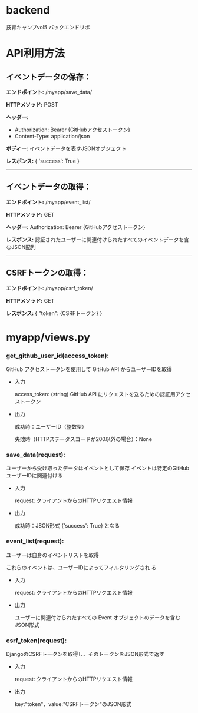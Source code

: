 # backend
技育キャンプvol5 バックエンドリポ

# API利用方法
## イベントデータの保存：
__エンドポイント:__ /myapp/save_data/

__HTTPメソッド:__ POST

__ヘッダー:__

- Authorization: Bearer {GitHubアクセストークン}
- Content-Type: application/json
  
__ボディー:__ イベントデータを表すJSONオブジェクト

__レスポンス:__  { 'success': True }
***
## イベントデータの取得：

__エンドポイント:__ /myapp/event_list/

__HTTPメソッド:__  GET

__ヘッダー:__ Authorization: Bearer {GitHubアクセストークン}

__レスポンス:__ 認証されたユーザーに関連付けられたすべてのイベントデータを含むJSON配列
***
## CSRFトークンの取得：
__エンドポイント:__ /myapp/csrf_token/

__HTTPメソッド:__  GET

__レスポンス:__ { "token": {CSRFトークン} }

# myapp/views.py
### get_github_user_id(access_token):
  
GitHub アクセストークンを使用して GitHub API からユーザーIDを取得

- 入力
  
    access_token: (string) GitHub API にリクエストを送るための認証用アクセストークン

- 出力
  
    成功時：ユーザーID（整数型）

    失敗時（HTTPステータスコードが200以外の場合）：None

### save_data(request):
ユーザーから受け取ったデータはイベントとして保存
イベントは特定のGitHubユーザーIDに関連付ける
- 入力

    request: クライアントからのHTTPリクエスト情報
    
- 出力

    成功時：JSON形式 {'success': True} となる


### event_list(request):
  
ユーザーは自身のイベントリストを取得

これらのイベントは、ユーザーIDによってフィルタリングされ
る

- 入力

    request: クライアントからのHTTPリクエスト情報

- 出力

     ユーザーに関連付けられたすべての Event オブジェクトのデータを含むJSON形式

### csrf_token(request):
  
DjangoのCSRFトークンを取得し、そのトークンをJSON形式で返す
- 入力
  

    request: クライアントからのHTTPリクエスト情報


- 出力

    key:"token"、value:"CSRFトークン"のJSON形式
